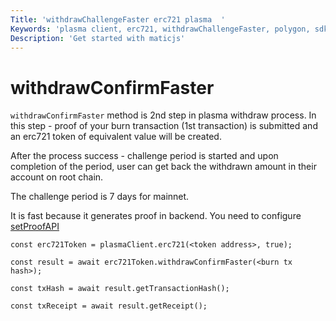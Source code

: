 ```yaml
---
Title: 'withdrawChallengeFaster erc721 plasma  '
Keywords: 'plasma client, erc721, withdrawChallengeFaster, polygon, sdk'
Description: 'Get started with maticjs'
---
```


# withdrawConfirmFaster

`withdrawConfirmFaster` method is 2nd step in plasma withdraw process. In this step - proof of your burn transaction (1st transaction) is submitted and an erc721 token of equivalent value will be created.

After the process success - challenge period is started and upon completion of the period, user can get back the withdrawn amount in their account on root chain.

The challenge period is 7 days for mainnet.

<div class="highlight mb-20px mt-20px">
It is fast because it generates proof in backend. You need to configure <a href="v3/docs/set-proof-api">setProofAPI</a>
</div>

```
const erc721Token = plasmaClient.erc721(<token address>, true);

const result = await erc721Token.withdrawConfirmFaster(<burn tx hash>);

const txHash = await result.getTransactionHash();

const txReceipt = await result.getReceipt();

```
